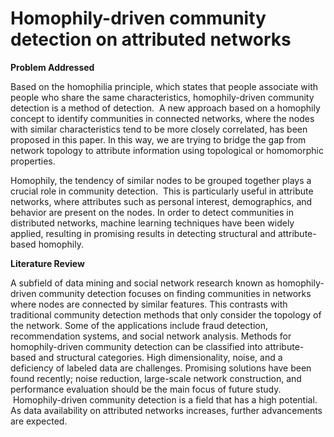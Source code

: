 # Homophily-driven community detection on attributed networks


**Problem Addressed**

Based on the homophilia principle, which states that people associate with people who share the same characteristics, homophily-driven community detection is a method of detection.  A new approach based on a homophily concept to identify communities in connected networks, where the nodes with similar characteristics tend to be more closely correlated, has been proposed in this paper. In this way, we are trying to bridge the gap from network topology to attribute information using topological or homomorphic properties.

Homophily, the tendency of similar nodes to be grouped together plays a crucial role in community detection.  This is particularly useful in attribute networks, where attributes such as personal interest, demographics, and behavior are present on the nodes. In order to detect communities in distributed networks, machine learning techniques have been widely applied, resulting in promising results in detecting structural and attribute-based homophily.


**Literature Review**

A subfield of data mining and social network research known as homophily-driven community detection focuses on finding communities in networks where nodes are connected by similar features. This contrasts with traditional community detection methods that only consider the topology of the network. Some of the applications include fraud detection, recommendation systems, and social network analysis. Methods for homophily-driven community detection can be classified into attribute-based and structural categories. High dimensionality, noise, and a deficiency of labeled data are challenges. Promising solutions have been found recently; noise reduction, large-scale network construction, and performance evaluation should be the main focus of future study.  Homophily-driven community detection is a field that has a high potential. As data availability on attributed networks increases, further advancements are expected.

